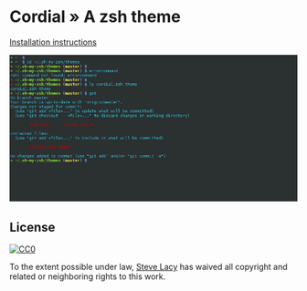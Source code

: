 # Cordial » A zsh theme


[Installation instructions](https://github.com/robbyrussell/oh-my-zsh/wiki/Customization#overriding-and-adding-themes)


![cordial screenshot](screenshot.png)


## License

[![CC0](https://i.creativecommons.org/p/zero/1.0/88x31.png)](https://creativecommons.org/publicdomain/zero/1.0/)

To the extent possible under law, [Steve Lacy](http://slacy.me) has waived all copyright and related or neighboring rights to this work.
